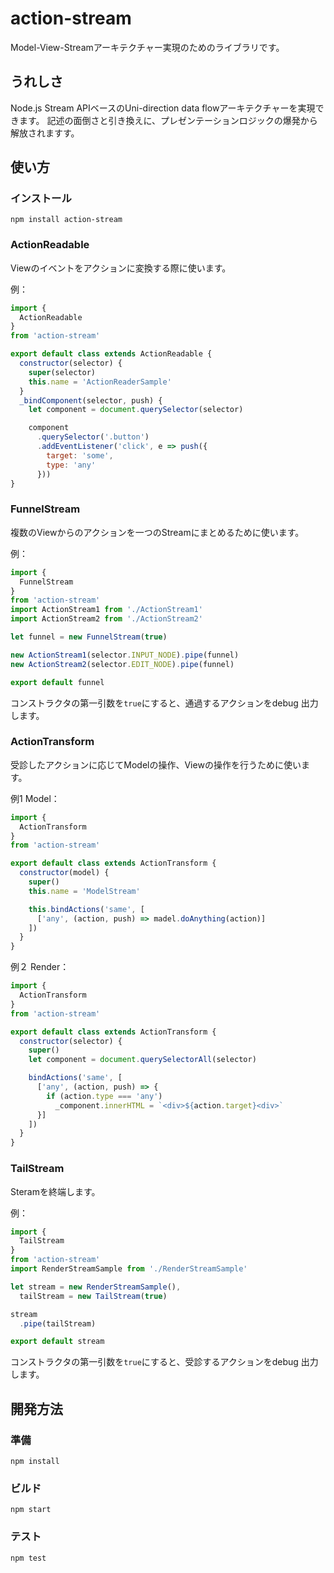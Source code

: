 # action-stream
Model-View-Streamアーキテクチャー実現のためのライブラリです。

## うれしさ
Node.js Stream APIベースのUni-direction data flowアーキテクチャーを実現できます。 記述の面倒さと引き換えに、プレゼンテーションロジックの爆発から解放されますす。

## 使い方
### インストール
`npm install action-stream`

### ActionReadable
Viewのイベントをアクションに変換する際に使います。

例：

```js
import {
  ActionReadable
}
from 'action-stream'

export default class extends ActionReadable {
  constructor(selector) {
    super(selector)
    this.name = 'ActionReaderSample'
  }
  _bindComponent(selector, push) {
    let component = document.querySelector(selector)

    component
      .querySelector('.button')
      .addEventListener('click', e => push({
        target: 'some',
        type: 'any'
      }))
}
```

### FunnelStream
複数のViewからのアクションを一つのStreamにまとめるために使います。

例：
```js
import {
  FunnelStream
}
from 'action-stream'
import ActionStream1 from './ActionStream1'
import ActionStream2 from './ActionStream2'

let funnel = new FunnelStream(true)

new ActionStream1(selector.INPUT_NODE).pipe(funnel)
new ActionStream2(selector.EDIT_NODE).pipe(funnel)

export default funnel
```

コンストラクタの第一引数を`true`にすると、通過するアクションをdebug
出力します。

### ActionTransform
受診したアクションに応じてModelの操作、Viewの操作を行うために使います。

例1 Model：

```js
import {
  ActionTransform
}
from 'action-stream'

export default class extends ActionTransform {
  constructor(model) {
    super()
    this.name = 'ModelStream'

    this.bindActions('same', [
      ['any', (action, push) => madel.doAnything(action)]
    ])
  }
}
```

例２ Render：

```js
import {
  ActionTransform
}
from 'action-stream'

export default class extends ActionTransform {
  constructor(selector) {
    super()
    let component = document.querySelectorAll(selector)

    bindActions('same', [
      ['any', (action, push) => {
        if (action.type === 'any')
          _component.innerHTML = `<div>${action.target}<div>`
      }]
    ])
  }
}
```


### TailStream
Steramを終端します。

例：
```js
import {
  TailStream
}
from 'action-stream'
import RenderStreamSample from './RenderStreamSample'

let stream = new RenderStreamSample(),
  tailStream = new TailStream(true)

stream
  .pipe(tailStream)

export default stream
```

コンストラクタの第一引数を`true`にすると、受診するアクションをdebug
出力します。


## 開発方法
### 準備

```
npm install
```

### ビルド

```
npm start
```

### テスト

```
npm test
```
